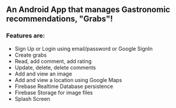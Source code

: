 ## An Android App that manages Gastronomic recommendations, "Grabs"!

### Features are:

-  Sign Up or Login using email/password or Google SignIn
-  Create grabs
-  Read, add comment, add rating
-  Update, delete, delete comments
-  Add and view an image
-  Add and view a location using Google Maps
-  Firebase Realtime Database persistence
-  Firebase Storage for image files
-  Splash Screen